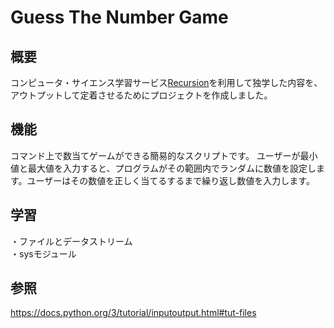 # Guess The Number Game
## 概要
コンピュータ・サイエンス学習サービス[Recursion](https://recursionist.io/)を利用して独学した内容を、アウトプットして定着させるためにプロジェクトを作成しました。
## 機能
コマンド上で数当てゲームができる簡易的なスクリプトです。 
ユーザーが最小値と最大値を入力すると、プログラムがその範囲内でランダムに数値を設定します。ユーザーはその数値を正しく当てるするまで繰り返し数値を入力します。
## 学習
・ファイルとデータストリーム  
・sysモジュール
## 参照
https://docs.python.org/3/tutorial/inputoutput.html#tut-files
